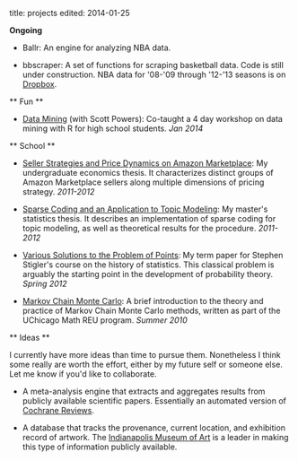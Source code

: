 title: projects
edited: 2014-01-25

**Ongoing**

* Ballr: An engine for analyzing NBA data.

* bbscraper: A set of functions for scraping basketball data. Code is still under construction. NBA data for '08-'09 through '12-'13 seasons is on [Dropbox](https://www.dropbox.com/sh/n5v0lejejxay9et/4xKZi_tFtU).

** Fun **

* [Data Mining](http://github.com/ryw90/data-mining-intersession) (with Scott Powers): Co-taught a 4 day workshop on data mining with R for high school students. *Jan 2014*

** School **

* [Seller Strategies and Price Dynamics on Amazon Marketplace](https://www.dropbox.com/s/ajsty32u8y390ov/seller%20strategies%20and%20price%20dynamics.pdf): My undergraduate economics thesis. It characterizes distinct groups of Amazon Marketplace sellers along multiple dimensions of pricing strategy. *2011-2012*

* [Sparse Coding and an Application to Topic Modeling](https://www.dropbox.com/s/d0jppn6nb1dcosm/sparse%20coding%20and%20topic%20models.pdf): My master's statistics thesis. It describes an implementation of sparse coding for topic modeling, as well as theoretical results for the procedure. *2011-2012*

* [Various Solutions to the Problem of Points](https://www.dropbox.com/s/e7p5j15xqseqaow/paper.pdf): My term paper for Stephen Stigler's course on the history of statistics. This classical problem is arguably the starting point in the development of probability theory. *Spring 2012*

* [Markov Chain Monte Carlo](https://www.dropbox.com/s/g9khwqjxdvhbvm4/Wang_REUPaper.pdf): A brief introduction to the theory and practice of Markov Chain Monte Carlo methods, written as part of the UChicago Math REU program. *Summer 2010*

** Ideas **

I currently have more ideas than time to pursue them. Nonetheless I think some really are worth the effort, either by my future self or someone else. Let me know if you'd like to collaborate.

* A meta-analysis engine that extracts and aggregates results from publicly available scientific papers. Essentially an automated version of [Cochrane Reviews](http://www.cochrane.org/about-us).

* A database that tracks the provenance, current location, and exhibition record of artwork. The [Indianapolis Museum of Art](http://www.imamuseum.org/collections/artwork/flageolet-player-cliff-gauguin-paul) is a leader in making this type of information publicly available.
